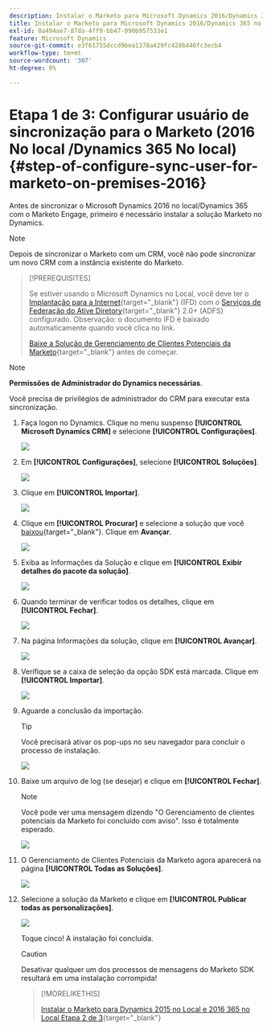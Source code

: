 ```yaml
---
description: Instalar o Marketo para Microsoft Dynamics 2016/Dynamics 365 no local 1 de 3 - Documentação do Marketo - Documentação do produto
title: Instalar o Marketo para Microsoft Dynamics 2016/Dynamics 365 no Local Etapa 1 de 3
exl-id: 0a494ae7-87da-4ff9-bb47-990b957533e1
feature: Microsoft Dynamics
source-git-commit: e3f61755dccd9bea1378a429fc428b440fc3ecb4
workflow-type: tm+mt
source-wordcount: '307'
ht-degree: 0%

---
```


# Etapa 1 de 3: Configurar usuário de sincronização para o Marketo (2016 No local /Dynamics 365 No local) {#step-of-configure-sync-user-for-marketo-on-premises-2016}

Antes de sincronizar o Microsoft Dynamics 2016 no local/Dynamics 365 com o Marketo Engage, primeiro é necessário instalar a solução Marketo no Dynamics.

>[!NOTE]
>
>Depois de sincronizar o Marketo com um CRM, você não pode sincronizar um novo CRM com a instância existente do Marketo.

>[!PREREQUISITES]
>
>Se estiver usando o Microsoft Dynamics no Local, você deve ter o [Implantação para a Internet](https://learn.microsoft.com/en-us/dynamics365/customerengagement/on-premises/deploy/configure-an-internet-facing-deployment){target="_blank"} (IFD) com o [Serviços de Federação do Ative Diretory](https://msdn.microsoft.com/en-us/library/bb897402.aspx){target="_blank"} 2.0+ (ADFS) configurado. Observação: o documento IFD é baixado automaticamente quando você clica no link.
>
>[Baixe a Solução de Gerenciamento de Clientes Potenciais da Marketo](/help/marketo/product-docs/crm-sync/microsoft-dynamics-sync/sync-setup/download-the-marketo-lead-management-solution.md){target="_blank"} antes de começar.

>[!NOTE]
>
>**Permissões de Administrador do Dynamics necessárias**.
>
>Você precisa de privilégios de administrador do CRM para executar esta sincronização.

1. Faça logon no Dynamics. Clique no menu suspenso **[!UICONTROL Microsoft Dynamics CRM]** e selecione **[!UICONTROL Configurações]**.

   ![](assets/image2015-3-19-8-33-29.png)

1. Em **[!UICONTROL Configurações]**, selecione **[!UICONTROL Soluções]**.

   ![](assets/image2015-3-19-8-33-3.png)

1. Clique em **[!UICONTROL Importar]**.

   ![](assets/image2015-3-19-8-34-8.png)

1. Clique em **[!UICONTROL Procurar]** e selecione a solução que você [baixou](/help/marketo/product-docs/crm-sync/microsoft-dynamics-sync/sync-setup/download-the-marketo-lead-management-solution.md){target="_blank"}. Clique em **Avançar**.

   ![](assets/image2015-3-19-9-20-56.png)

1. Exiba as Informações da Solução e clique em **[!UICONTROL Exibir detalhes do pacote da solução]**.

   ![](assets/image2015-11-18-11-12-8.png)

1. Quando terminar de verificar todos os detalhes, clique em **[!UICONTROL Fechar]**.

   ![](assets/step6.png)

1. Na página Informações da solução, clique em **[!UICONTROL Avançar]**.

   ![](assets/image2015-3-19-9-21-50.png)

1. Verifique se a caixa de seleção da opção SDK está marcada. Clique em **[!UICONTROL Importar]**.

   ![](assets/image2015-3-19-9-19-12.png)

1. Aguarde a conclusão da importação.

   >[!TIP]
   >
   >Você precisará ativar os pop-ups no seu navegador para concluir o processo de instalação.

   ![](assets/image2015-3-11-11-34-9.png)

1. Baixe um arquivo de log (se desejar) e clique em **[!UICONTROL Fechar]**.

   >[!NOTE]
   >
   >Você pode ver uma mensagem dizendo &quot;O Gerenciamento de clientes potenciais da Marketo foi concluído com aviso&quot;. Isso é totalmente esperado.

   ![](assets/image2015-3-13-9-54-39.png)

1. O Gerenciamento de Clientes Potenciais da Marketo agora aparecerá na página **[!UICONTROL Todas as Soluções]**.

   ![](assets/image2015-3-19-8-40-38.png)

1. Selecione a solução da Marketo e clique em **[!UICONTROL Publicar todas as personalizações]**.

   ![](assets/image2015-3-19-8-41-21.png)

   Toque cinco! A instalação foi concluída.

   >[!CAUTION]
   >
   >Desativar qualquer um dos processos de mensagens do Marketo SDK resultará em uma instalação corrompida!

   >[!MORELIKETHIS]
   >
   >[Instalar o Marketo para Dynamics 2015 no Local e 2016 365 no Local Etapa 2 de 3](/help/marketo/product-docs/crm-sync/microsoft-dynamics-sync/sync-setup/microsoft-dynamics-2016-dynamics-365-on-premises/step-2-of-3-set-up.md){target="_blank"}
